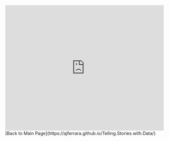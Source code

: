 <iframe title="Brazil's Golden Oldie Blowout" aria-label="chart" id="datawrapper-chart-UYH5i" src="https://datawrapper.dwcdn.net/UYH5i/1/" scrolling="no" frameborder="0" style="width: 0; min-width: 100% !important; border: none;" height="400"></iframe><script type="text/javascript">!function(){"use strict";window.addEventListener("message",(function(a){if(void 0!==a.data["datawrapper-height"])for(var e in a.data["datawrapper-height"]){var t=document.getElementById("datawrapper-chart-"+e)||document.querySelector("iframe[src*='"+e+"']");t&&(t.style.height=a.data["datawrapper-height"][e]+"px")}}))}();
</script>
[Back to Main Page](https://ajferrara.github.io/Telling.Stories.with.Data/)
